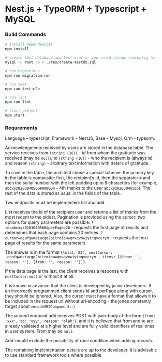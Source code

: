 # Nest.js + TypeORM + Typescript + MySQL

### Build Commands

``` bash
# install dependencies
npm install

# create test database and test user or you could change ormconfig for fix connection
mysql -u root -p < ./res/create-testdb.sql

# run migrations
npm run migration:run

# run test
npm run test:e2e

# run lint
npm run lint

# start project
npm start
```

### Requrements

Language – typescript,
Framework - NestJS,
Base - Mysql,
Orm - typeorm.

Acknowledgments received by users are stored in the database table. The service receives from `(string (16))` - id from whom the gratitude was received (may be `null`), to `(string (16))` - who the recipient is (always is) and reason `(string)` - arbitrary text information with details of gratitude.

To save in the table, the architect chose a special scheme: the primary key in the table is composite: first, the recipient’s id, then the separator `#` and then the serial number with the left padding up to 6 characters (for example, `abcxyz0203040506#000004` - 4th thanks to the user `abcxyz0203040506`). The rest of the data is stored as usual in the fields of the table.

Two endpoints must be implemented: list and add.

List receives the id of the recipient user and returns a list of thanks from the most recent to the oldest. Pagination is provided using the cursor: two options for query parameters are possible:
`?id=abcxyz0203040506&perPage=20` - requests the first page of results and determines that each page contains 20 entries.
`?cursor=oeufgwneiucgo2bitroibuwqnvqvowiytnqvoerym` - requests the next page of results for the same parameters.

The answer is in the format `{total: 234, nextCursor: 'oeufgwneiucgo2bitroibuwqnvqvowiytnqvoerym', items: [{from: '', reason: ''}, {from: '', reason: ''}]}`.

If the data page is the last, the client receives a response with `nextCursor:null` or without it at all.

It is known in advance that the client is developed by junior developers. If an incorrectly programmed client sends id and perPage along with cursor, they should be ignored. Also, the cursor must have a format that allows it to be included in the request url without url-encoding - the jones constantly forget about `encodeURIComponent`. :)

The second endpoint add receives POST with json-body of the form `{from: 'xxx', to: 'yyy', reason: 'blah'}`, and it is believed that from and to are already validated at a higher level and are fully valid identifiers of real ones in user system. From may be `null`.

Add should exclude the possibility of race condition when adding records.

The remaining implementation details are up to the developer. It is advisable to use standard framework tools where possible.
